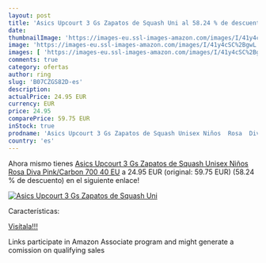 ```yaml
---
layout: post
title: 'Asics Upcourt 3 Gs Zapatos de Squash Uni al 58.24 % de descuento'
date: 
thumbnailImage: 'https://images-eu.ssl-images-amazon.com/images/I/41y4cSC%2BgwL._SL200_.jpg'
image: 'https://images-eu.ssl-images-amazon.com/images/I/41y4cSC%2BgwL._SL200_.jpg'
images: [ 'https://images-eu.ssl-images-amazon.com/images/I/41y4cSC%2BgwL._SL200_.jpg' ]
comments: true
category: ofertas
author: ring
slug: 'B07CZGS82D-es'
description:
actualPrice: 24.95 EUR
currency: EUR
price: 24.95
comparePrice: 59.75 EUR
inStock: true
prodname: 'Asics Upcourt 3 Gs Zapatos de Squash Unisex Niños  Rosa  Diva Pink/Carbon 700   40 EU'
country: 'es'
---
```


Ahora mismo tienes [Asics Upcourt 3 Gs Zapatos de Squash Unisex Niños  Rosa  Diva Pink/Carbon 700   40 EU](https://www.amazon.es/dp/B07CZGS82D/?tag=tolees-21) a 24.95 EUR (original: 59.75 EUR) (58.24 %  de descuento) en el siguiente enlace!

[![Asics Upcourt 3 Gs Zapatos de Squash Uni](https://images-eu.ssl-images-amazon.com/images/I/41y4cSC%2BgwL._SL200_.jpg)](https://www.amazon.es/dp/B07CZGS82D/?tag=tolees-21)

Características:


[Visítala!!!](https://www.amazon.es/dp/B07CZGS82D/?tag=tolees-21)

Links participate in Amazon Associate program and might generate a comission on qualifying sales
